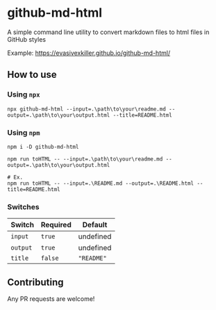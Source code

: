 # github-md-html

A simple command line utility to convert markdown files to html files in GitHub styles

Example: https://evasivexkiller.github.io/github-md-html/

## How to use

### Using `npx`
```shell
npx github-md-html --input=.\path\to\your\readme.md --output=.\path\to\your\output.html --title=README.html
```

### Using `npm`
```shell
npm i -D github-md-html

npm run toHTML -- --input=.\path\to\your\readme.md --output=.\path\to\your\output.html

# Ex.
npm run toHTML -- --input=.\README.md --output=.\README.html --title=README.html
```

### Switches

| Switch | Required | Default |
|---|---|---|
| `input`  | `true` | undefined |
| `output`  | `true` | undefined |
| `title`  | `false` | `"README"` |

## Contributing
Any PR requests are welcome!
